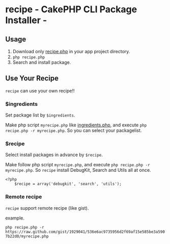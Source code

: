 # recipe - CakePHP CLI Package Installer - #

## Usage ##

1. Download only [recipe.php](https://raw.github.com/k1LoW/recipe/master/recipe.php) in your app project directory.
2. `php recipe.php`
3. Search and install package.

## Use Your Recipe ##

`recipe` can use your own recipe!!

### $ingredients ###

Set package list by `$ingredients`.

Make php script `myrecipe.php` like [ingredients.php](https://raw.github.com/k1LoW/recipe/master/ingredients.php),
and execute `php recipe.php -r myrecipe.php`. So you can select your packagelist.

### $recipe ###

Select install packages in advance by `$recipe`.

Make follow php script `myrecipe.php`, and execute `php recipe.php -r myrecipe.php`. So `recipe` install DebugKit, Search and Utils all at once.

    <?php
        $recipe = array('debugkit', 'search', 'utils');

### Remote recipe ###

`recipe` support remote recipe (like gist).

example.

`php recipe.php -r https://raw.github.com/gist/1929041/536e6ac9735956d2f69af15e585be3a5907b22d0/myrecipe.php`

